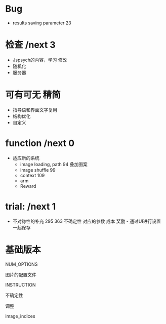 # Bug
- results saving
    parameter 23

# 检查 /next 3
- Jspsych的内容，学习 修改
- 随机化
- 服务器

# 可有可无 精简
- 指导语和界面文字复用
- 结构优化
- 自定义

# function /next 0
- 适应新的系统 
    - image loading, path 94
        叠加图案
    - image shuffle 99
    - context 109
    - arm
    - Reward

# trial: /next 1
- 不对称性的补充 295 363
    不确定性
        对应的参数
    成本
    奖励
        - 通过UI进行设置 一起保存



# 基础版本




NUM_OPTIONS

图片的配置文件

INSTRUCTION

不确定性


调整



image_indices